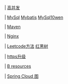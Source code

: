 

| [高并发](https://mp.weixin.qq.com/s/h8y2tEnOHdJMYNWOw8Balw)

|  [MySql](https://mp.weixin.qq.com/s/gkc-3s-doo_XhqmjJm2odw)    [Mybatis](https://mp.weixin.qq.com/s/gkc-3s-doo_XhqmjJm2odw) [MySql10wen](https://mp.weixin.qq.com/s/g_S0DxlrJoTt5gpezBWpxg)

| [Maven](https://mp.weixin.qq.com/s/J5cbxXjAjf-ytHKL3FGGew)

| [Nginx](https://mp.weixin.qq.com/s/eF5LcW2GI6ZylDJNIK4nzw)

| [Leetcode方法](https://mp.weixin.qq.com/s/bInLFTP8lZA20fQ82OrVQQ) [红黑树](https://mp.weixin.qq.com/s/r6foXjNHmU0l_fzrMqxG7Q)

| [https升级](https://mp.weixin.qq.com/s/eMhyGL0Uwt02BCYHDNEceQ)
  
| [B resources](https://mp.weixin.qq.com/s/HF-nKIfkjawAskIyGmSVjQ)


| [Spring Cloud 图](https://mp.weixin.qq.com/s/ER0MgvxfaVuT4yy2y6YMNQ)
